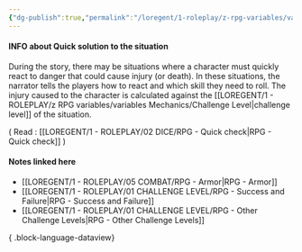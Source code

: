 ```yaml
---
{"dg-publish":true,"permalink":"/loregent/1-roleplay/z-rpg-variables/variables-mechanics/quick-solution-to-the-situation/","noteIcon":""}
---
```


#### INFO about Quick solution to the situation

During the story, there may be situations where a character must quickly react to danger that could cause injury (or death). In these situations, the narrator tells the players how to react and which skill they need to roll. The injury caused to the character is calculated against the [[LOREGENT/1 - ROLEPLAY/z RPG variables/variables Mechanics/Challenge Level\|challenge level]] of the situation.

( Read : [[LOREGENT/1 - ROLEPLAY/02 DICE/RPG - Quick check\|RPG - Quick check]] )
#### Notes linked here

- [[LOREGENT/1 - ROLEPLAY/05 COMBAT/RPG - Armor\|RPG - Armor]]
- [[LOREGENT/1 - ROLEPLAY/01 CHALLENGE LEVEL/RPG - Success and Failure\|RPG - Success and Failure]]
- [[LOREGENT/1 - ROLEPLAY/01 CHALLENGE LEVEL/RPG - Other Challenge Levels\|RPG - Other Challenge Levels]]

{ .block-language-dataview}
